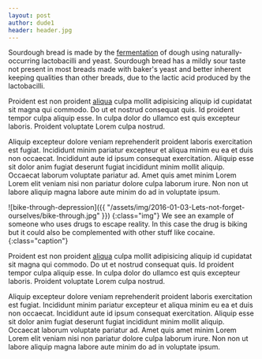```yaml
---
layout: post
author: dude1
header: header.jpg
---
```

Sourdough bread is made by the [fermentation](https://en.wikipedia.org/wiki/Fermentation) of dough using naturally-occurring lactobacilli and yeast. Sourdough bread has a mildly sour taste not present in most breads made with baker's yeast and better inherent keeping qualities than other breads, due to the lactic acid produced by the lactobacilli.

Proident est non proident [aliqua](https://en.wikipedia.org/wiki/Lorem_ipsum) culpa mollit adipisicing aliquip id cupidatat sit magna qui commodo. Do ut et nostrud consequat quis. Id proident tempor culpa aliquip esse. In culpa dolor do ullamco est quis excepteur laboris. Proident voluptate Lorem culpa nostrud.

Aliquip excepteur dolore veniam reprehenderit proident laboris exercitation est fugiat. Incididunt minim pariatur excepteur et aliqua minim eu ea et duis non occaecat. Incididunt aute id ipsum consequat exercitation. Aliquip esse sit dolor anim fugiat deserunt fugiat incididunt minim mollit aliquip. Occaecat laborum voluptate pariatur ad. Amet quis amet minim Lorem Lorem elit veniam nisi non pariatur dolore culpa laborum irure. Non non ut labore aliquip magna labore aute minim do ad in voluptate ipsum.

![bike-through-depression]({{ "/assets/img/2016-01-03-Lets-not-forget-ourselves/bike-through.jpg" }})
{:class="img"}
We see an example of someone who uses drugs to escape reality. In this case the drug is biking but it could also be complemented with other stuff like cocaine.
{:class="caption"}

Proident est non proident [aliqua](https://en.wikipedia.org/wiki/Lorem_ipsum) culpa mollit adipisicing aliquip id cupidatat sit magna qui commodo. Do ut et nostrud consequat quis. Id proident tempor culpa aliquip esse. In culpa dolor do ullamco est quis excepteur laboris. Proident voluptate Lorem culpa nostrud.

Aliquip excepteur dolore veniam reprehenderit proident laboris exercitation est fugiat. Incididunt minim pariatur excepteur et aliqua minim eu ea et duis non occaecat. Incididunt aute id ipsum consequat exercitation. Aliquip esse sit dolor anim fugiat deserunt fugiat incididunt minim mollit aliquip. Occaecat laborum voluptate pariatur ad. Amet quis amet minim Lorem Lorem elit veniam nisi non pariatur dolore culpa laborum irure. Non non ut labore aliquip magna labore aute minim do ad in voluptate ipsum.
